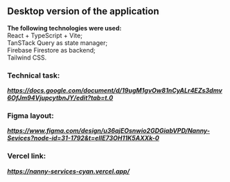 ## Desktop version of the application
**The following technologies were used:**  
  React + TypeScript + Vite;  
  TanSTack Query as state manager;  
  Firebase Firestore as backend;  
  Tailwind CSS.

### Technical task:
***https://docs.google.com/document/d/19ugM1gvOw81nCyALr4EZs3dmv6OfJm94VjupcytbnJY/edit?tab=t.0***

### Figma layout:
***https://www.figma.com/design/u36ajEOsnwio2GDGiabVPD/Nanny-Sevices?node-id=31-1792&t=eIIE73OH11K5AXXk-0***

### Vercel link:
***https://nanny-services-cyan.vercel.app/***
